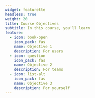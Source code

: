 ```yaml
---
widget: featurette
headless: true
weight: 20
title: Course Objectives
subtitle: In this course, you'll learn
feature:
  - icon: book-open
    icon_pack: fas
    name: Objective 1
    description: For users
  - icon: question
    icon_pack: fas
    name: Objective 2
    description: For teams
  - icon: list-alt
    icon_pack: fas
    name: Objective 3
    description: For yourself
---
```

